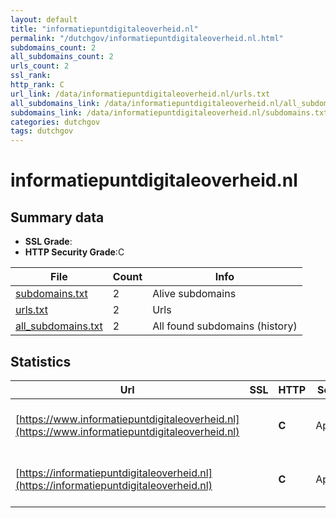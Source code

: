 ```yaml
---
layout: default
title: "informatiepuntdigitaleoverheid.nl"
permalink: "/dutchgov/informatiepuntdigitaleoverheid.nl.html"
subdomains_count: 2
all_subdomains_count: 2
urls_count: 2
ssl_rank: 
http_rank: C
url_link: /data/informatiepuntdigitaleoverheid.nl/urls.txt
all_subdomains_link: /data/informatiepuntdigitaleoverheid.nl/all_subdomains.txt
subdomains_link: /data/informatiepuntdigitaleoverheid.nl/subdomains.txt
categories: dutchgov
tags: dutchgov
---
```



# informatiepuntdigitaleoverheid.nl
## Summary data


 - **SSL Grade**:
 - **HTTP Security Grade**:C


| File       | Count | Info |
|------------|-------|------|
|[subdomains.txt](/DutchGovScope/data/informatiepuntdigitaleoverheid.nl/subdomains.txt)|2|Alive subdomains|
|[urls.txt](/DutchGovScope/data/informatiepuntdigitaleoverheid.nl/urls.txt)|2|Urls|
|[all_subdomains.txt](/DutchGovScope/data/informatiepuntdigitaleoverheid.nl/all_subdomains.txt)|2|All found subdomains (history)|


## Statistics


| Url | SSL | HTTP | Server | Cookie | HSTS | CORS | CTO | CSP | XFO | XXP | RP |FP| Tech |Title |
|--------|-------|-------|------|------|------|------|------|------|------|------|------|------|------|------|
|[https://www.informatiepuntdigitaleoverheid.nl](https://www.informatiepuntdigitaleoverheid.nl)| | **C**|Apache| |:white_check_mark: | | | | | | :white_check_mark: | |Apache HTTP Server HSTS|Informatiepunt D...|
|[https://informatiepuntdigitaleoverheid.nl](https://informatiepuntdigitaleoverheid.nl)| | **C**|Apache| |:white_check_mark: | | | | | | :white_check_mark: | |Apache HTTP Server HSTS|Informatiepunt D...|

